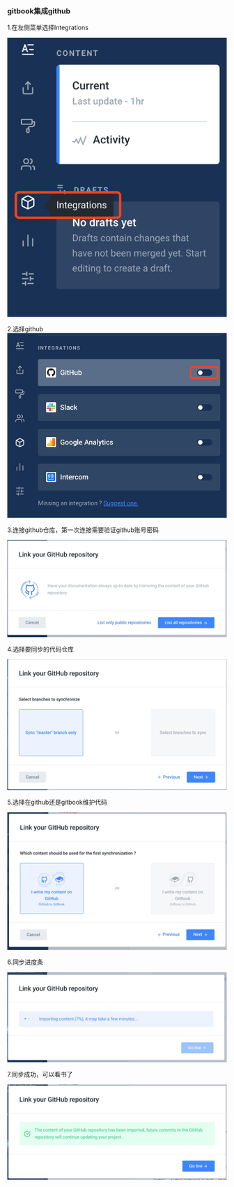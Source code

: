 ### gitbook集成github

1.在左侧菜单选择Integrations

![](/assets/WX20190614-155138@2x.png)



2.选择github
![](/assets/1981560498729_.pic.jpg)

3.连接github仓库，第一次连接需要验证github账号密码

![](/assets/1971560498655_.pic.jpg)

4.选择要同步的代码仓库

![](/assets/1991560498758_.pic.jpg)

5.选择在github还是gitbook维护代码

![](/assets/2001560498772_.pic_hd.jpg)

6.同步进度条

![](/assets/2011560498795_.pic.jpg)

7.同步成功，可以看书了

![](/assets/2021560498829_.pic.jpg)













